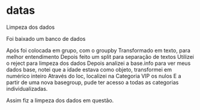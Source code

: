 # datas
Limpeza dos dados

Foi baixado um banco de dados

Após foi colocada em grupo, com o groupby
Transformado em texto, para melhor entendimento
Depois feito um split para separação de textos
Utilizei o reject para limpeza dos dados
Depois analizei a base.info para ver meus dados base, notei que a idade estava como objeto, transformei em numérico inteiro
Através do loc, localizei na Categoria VIP os nulos
E a partir de uma nova basegroup, pude ter acesso a todas as categorias individualizadas.

Assim fiz a limpeza dos dados em questão.
